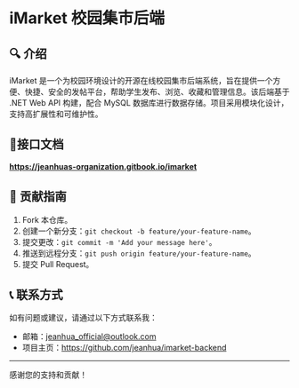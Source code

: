 # iMarket 校园集市后端

## 🔍 介绍

iMarket 是一个为校园环境设计的开源在线校园集市后端系统，旨在提供一个方便、快捷、安全的发帖平台，帮助学生发布、浏览、收藏和管理信息。该后端基于 .NET Web API 构建，配合 MySQL 数据库进行数据存储。项目采用模块化设计，支持高扩展性和可维护性。

## 📃接口文档

**https://jeanhuas-organization.gitbook.io/imarket**

## 📝 贡献指南

1. Fork 本仓库。
2. 创建一个新分支：`git checkout -b feature/your-feature-name`。
3. 提交更改：`git commit -m 'Add your message here'`。
4. 推送到远程分支：`git push origin feature/your-feature-name`。
5. 提交 Pull Request。

## 📞 联系方式

如有问题或建议，请通过以下方式联系我：

- 邮箱：jeanhua_official@outlook.com
- 项目主页：https://github.com/jeanhua/imarket-backend

---
感谢您的支持和贡献！
